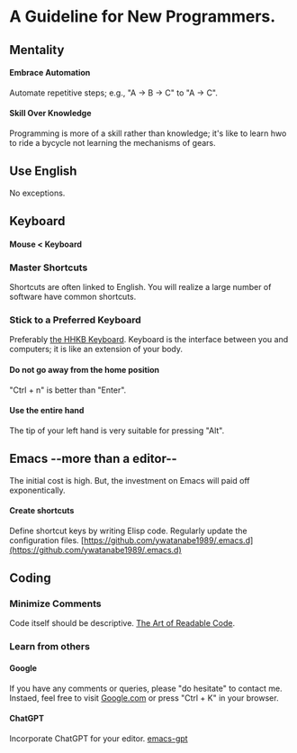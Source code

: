 # A Guideline for New Programmers.

## Mentality
#### Embrace Automation
Automate repetitive steps; e.g., "A -> B -> C" to "A -> C".

#### Skill Over Knowledge
Programming is more of a skill rather than knowledge; it's like to learn hwo to ride a bycycle not learning the mechanisms of gears.

## Use English
No exceptions.

## Keyboard
#### Mouse < Keyboard
### Master Shortcuts
Shortcuts are often linked to English. You will realize a large number of software have common shortcuts.
### Stick to a Preferred Keyboard
Preferably [the HHKB Keyboard](https://www.pfuemea.com/en-gb/dr_product/hhkb-professional-hybrid-type-s-charcoal-45g-tkl-blank-keycaps-pd-kb800bns). Keyboard is the interface between you and computers; it is like an extension of your body.
#### Do not go away from the home position
"Ctrl + n" is better than "Enter".
#### Use the entire hand
The tip of your left hand is very suitable for pressing "Alt".


## Emacs --more than a editor--
The initial cost is high. But, the investment on Emacs will paid off exponentically.
#### Create shortcuts
Define shortcut keys by writing Elisp code. Regularly update the configuration files. 
[https://github.com/ywatanabe1989/.emacs.d](https://github.com/ywatanabe1989/.emacs.d)




## Coding
### Minimize Comments
Code itself should be descriptive. 
[The Art of Readable Code](https://www.oreilly.com/library/view/the-art-of/9781449318482/).

### Learn from others
#### Google
If you have any comments or queries, please "do hesitate" to contact me. Instaed, feel free to visit [Google.com](https://www.google.com/) or press "Ctrl + K" in your browser.

#### ChatGPT
Incorporate ChatGPT for your editor. 
[emacs-gpt](https://github.com/ywatanabe1989/emacs-gpt)
